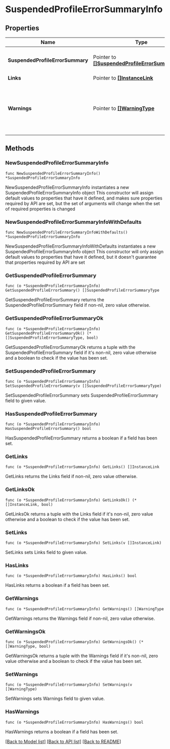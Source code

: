 # SuspendedProfileErrorSummaryInfo

## Properties

Name | Type | Description | Notes
------------ | ------------- | ------------- | -------------
**SuspendedProfileErrorSummary** | Pointer to [**[]SuspendedProfileErrorSummaryType**](SuspendedProfileErrorSummaryType.md) | Collection of profile error summary. | [optional] 
**Links** | Pointer to [**[]InstanceLink**](InstanceLink.md) |  | [optional] 
**Warnings** | Pointer to [**[]WarningType**](WarningType.md) | Used in conjunction with the Success element to define a business error. | [optional] 

## Methods

### NewSuspendedProfileErrorSummaryInfo

`func NewSuspendedProfileErrorSummaryInfo() *SuspendedProfileErrorSummaryInfo`

NewSuspendedProfileErrorSummaryInfo instantiates a new SuspendedProfileErrorSummaryInfo object
This constructor will assign default values to properties that have it defined,
and makes sure properties required by API are set, but the set of arguments
will change when the set of required properties is changed

### NewSuspendedProfileErrorSummaryInfoWithDefaults

`func NewSuspendedProfileErrorSummaryInfoWithDefaults() *SuspendedProfileErrorSummaryInfo`

NewSuspendedProfileErrorSummaryInfoWithDefaults instantiates a new SuspendedProfileErrorSummaryInfo object
This constructor will only assign default values to properties that have it defined,
but it doesn't guarantee that properties required by API are set

### GetSuspendedProfileErrorSummary

`func (o *SuspendedProfileErrorSummaryInfo) GetSuspendedProfileErrorSummary() []SuspendedProfileErrorSummaryType`

GetSuspendedProfileErrorSummary returns the SuspendedProfileErrorSummary field if non-nil, zero value otherwise.

### GetSuspendedProfileErrorSummaryOk

`func (o *SuspendedProfileErrorSummaryInfo) GetSuspendedProfileErrorSummaryOk() (*[]SuspendedProfileErrorSummaryType, bool)`

GetSuspendedProfileErrorSummaryOk returns a tuple with the SuspendedProfileErrorSummary field if it's non-nil, zero value otherwise
and a boolean to check if the value has been set.

### SetSuspendedProfileErrorSummary

`func (o *SuspendedProfileErrorSummaryInfo) SetSuspendedProfileErrorSummary(v []SuspendedProfileErrorSummaryType)`

SetSuspendedProfileErrorSummary sets SuspendedProfileErrorSummary field to given value.

### HasSuspendedProfileErrorSummary

`func (o *SuspendedProfileErrorSummaryInfo) HasSuspendedProfileErrorSummary() bool`

HasSuspendedProfileErrorSummary returns a boolean if a field has been set.

### GetLinks

`func (o *SuspendedProfileErrorSummaryInfo) GetLinks() []InstanceLink`

GetLinks returns the Links field if non-nil, zero value otherwise.

### GetLinksOk

`func (o *SuspendedProfileErrorSummaryInfo) GetLinksOk() (*[]InstanceLink, bool)`

GetLinksOk returns a tuple with the Links field if it's non-nil, zero value otherwise
and a boolean to check if the value has been set.

### SetLinks

`func (o *SuspendedProfileErrorSummaryInfo) SetLinks(v []InstanceLink)`

SetLinks sets Links field to given value.

### HasLinks

`func (o *SuspendedProfileErrorSummaryInfo) HasLinks() bool`

HasLinks returns a boolean if a field has been set.

### GetWarnings

`func (o *SuspendedProfileErrorSummaryInfo) GetWarnings() []WarningType`

GetWarnings returns the Warnings field if non-nil, zero value otherwise.

### GetWarningsOk

`func (o *SuspendedProfileErrorSummaryInfo) GetWarningsOk() (*[]WarningType, bool)`

GetWarningsOk returns a tuple with the Warnings field if it's non-nil, zero value otherwise
and a boolean to check if the value has been set.

### SetWarnings

`func (o *SuspendedProfileErrorSummaryInfo) SetWarnings(v []WarningType)`

SetWarnings sets Warnings field to given value.

### HasWarnings

`func (o *SuspendedProfileErrorSummaryInfo) HasWarnings() bool`

HasWarnings returns a boolean if a field has been set.


[[Back to Model list]](../README.md#documentation-for-models) [[Back to API list]](../README.md#documentation-for-api-endpoints) [[Back to README]](../README.md)



